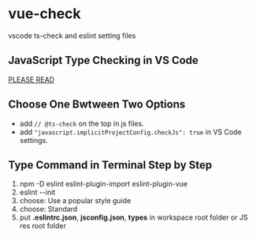 # vue-check
vscode ts-check and eslint setting files

## JavaScript Type Checking in VS Code ##
[PLEASE READ](https://code.visualstudio.com/docs/languages/javascript#_type-checking)

## Choose One Bwtween Two Options
- add ``// @ts-check`` on the top in js files.
- add ``"javascript.implicitProjectConfig.checkJs": true`` in VS Code settings.

## Type Command in Terminal Step by Step
1. npm -D eslint eslint-plugin-import eslint-plugin-vue
2. eslint --init
3. choose: Use a popular style guide 
4. choose: Standard
5. put **.eslintrc.json**, **jsconfig.json**, **types** in workspace root folder or JS res root folder
